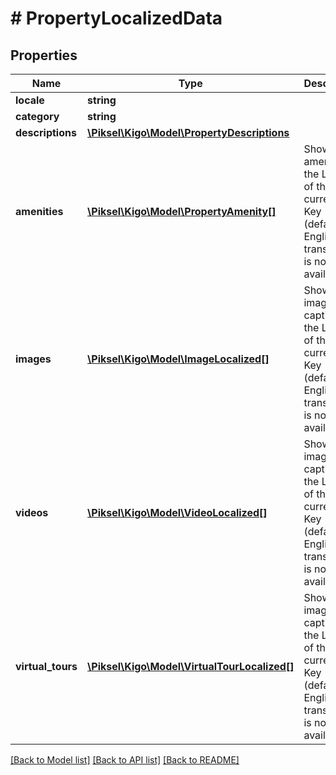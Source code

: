 # # PropertyLocalizedData

## Properties

Name | Type | Description | Notes
------------ | ------------- | ------------- | -------------
**locale** | **string** |  | [optional] 
**category** | **string** |  | [optional] 
**descriptions** | [**\Piksel\Kigo\Model\PropertyDescriptions**](PropertyDescriptions.md) |  | [optional] 
**amenities** | [**\Piksel\Kigo\Model\PropertyAmenity[]**](PropertyAmenity.md) | Shows amenities in the Locale of the current API Key (defaults to English if a translation is not available) | [optional] 
**images** | [**\Piksel\Kigo\Model\ImageLocalized[]**](ImageLocalized.md) | Shows images with captions in the Locale of the current API Key (defaults to English if a translation is not available) | [optional] 
**videos** | [**\Piksel\Kigo\Model\VideoLocalized[]**](VideoLocalized.md) | Shows images with captions in the Locale of the current API Key (defaults to English if a translation is not available) | [optional] 
**virtual_tours** | [**\Piksel\Kigo\Model\VirtualTourLocalized[]**](VirtualTourLocalized.md) | Shows images with captions in the Locale of the current API Key (defaults to English if a translation is not available) | [optional] 

[[Back to Model list]](../../README.md#documentation-for-models) [[Back to API list]](../../README.md#documentation-for-api-endpoints) [[Back to README]](../../README.md)


